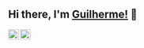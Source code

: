 ## Hi there, I'm [Guilherme!](https://jguilhermecoelho.github.io) :wave:

<a href="https://twitter.com/guilhermecoelo">
  <img align="left" alt="Guilherme Coelho | Twitter" width="21px" src="https://github.com/JGuilhermeCoelho/JGuilhermeCoelho/blob/master/assets/twitter.svg" />
</a>
<a href="https://www.linkedin.com/in/j-guilherme-coelho/">
  <img align="left" alt="Guilherme Coelho | LinkedIn" width="21px" src="https://github.com/JGuilhermeCoelho/JGuilhermeCoelho/blob/master/assets/linkedin.svg" />
</a>
